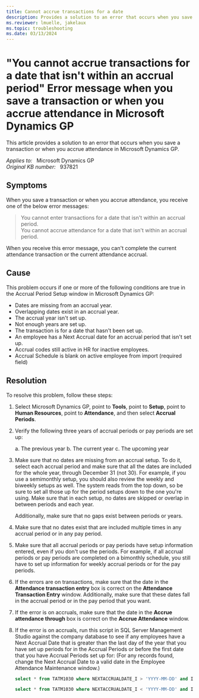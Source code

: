 ```yaml
---
title: Cannot accrue transactions for a date
description: Provides a solution to an error that occurs when you save a transaction or when you accrue attendance in Microsoft Dynamics GP.
ms.reviewer: lmuelle, jakelaux
ms.topic: troubleshooting
ms.date: 03/13/2024
---
```

# "You cannot accrue transactions for a date that isn't within an accrual period" Error message when you save a transaction or when you accrue attendance in Microsoft Dynamics GP

This article provides a solution to an error that occurs when you save a transaction or when you accrue attendance in Microsoft Dynamics GP.

_Applies to:_ &nbsp; Microsoft Dynamics GP  
_Original KB number:_ &nbsp; 937821

## Symptoms

When you save a transaction or when you accrue attendance, you receive one of the below error messages:

> You cannot enter transactions for a date that isn't within an accrual period.  
You cannot accrue attendance for a date that isn't within an accrual period.

When you receive this error message, you can't complete the current attendance transaction or the current attendance accrual.

## Cause

This problem occurs if one or more of the following conditions are true in the Accrual Period Setup window in Microsoft Dynamics GP:

- Dates are missing from an accrual year.
- Overlapping dates exist in an accrual year.
- The accrual year isn't set up.
- Not enough years are set up.
- The transaction is for a date that hasn't been set up.
- An employee has a Next Accrual date for an accrual period that isn't set up.
- Accrual codes still active in HR for inactive employees.
- Accrual Schedule is blank on active employee from import (required field)

## Resolution

To resolve this problem, follow these steps:

1. Select Microsoft Dynamics GP, point to **Tools**, point to **Setup**, point to **Human Resources**, point to **Attendance**, and then select **Accrual Periods**.
1. Verify the following three years of accrual periods or pay periods are set up:

    a. The previous year
    b. The current year
    c. The upcoming year

1. ​​​​​​Make sure that no dates are missing from an accrual setup. To do it, select each accrual period and make sure that all the dates are included for the whole year, through December 31 (not 30). For example, if you use a semimonthly setup, you should also review the weekly and biweekly setups as well. The system reads from the top down, so be sure to set all those up for the period setups down to the one you're using. Make sure that in each setup, no dates are skipped or overlap in between periods and each year.

    Additionally, make sure that no gaps exist between periods or years.

1. Make sure that no dates exist that are included multiple times in any accrual period or in any pay period.

1. Make sure that all accrual periods or pay periods have setup information entered, even if you don't use the periods. For example, if all accrual periods or pay periods are completed on a bimonthly schedule, you still have to set up information for weekly accrual periods or for the pay periods.

1. If the errors are on transactions, make sure that the date in the **Attendance transaction entry** box is correct on the **Attendance Transaction Entry** window. Additionally, make sure that these dates fall in the accrual period or in the pay period that you want.

1. If the error is on accruals, make sure that the date in the **Accrue attendance through** box is correct on the **Accrue Attendance** window.

1. ​​​​​​​If the error is on accruals, run this script in SQL Server Management Studio against the company database to see if any employees have a Next Accrual Date that is greater than the last day of the year that you have set up periods for in the Accrual Periods or before the first date that you have Accrual Periods set up for: (For any records found, change the Next Accrual Date to a valid date in the Employee Attendance Maintenance window.)

    ```sql
    select * from TATM1030 where NEXTACCRUALDATE_I > 'YYYY-MM-DD' and INACTIVE = 0 and TIMETYPE_I = 4 --Fill in the YYYY-MM-DD placeholder with the last day of the year that you have accrual periods set up for to see if any employees have a Next Accrual Date dated in the future.
    ```

    ```sql
    select * from TATM1030 where NEXTACCRUALDATE_I < 'YYYY-MM-DD' and INACTIVE = 0 and TIMETYPE_I = 4 --Fill in the YYYY-MM-DD placeholder with the first day of the year that you have accrual periods set up for to see if any employees have a Next Accrual Date dated in the past.
    ```
